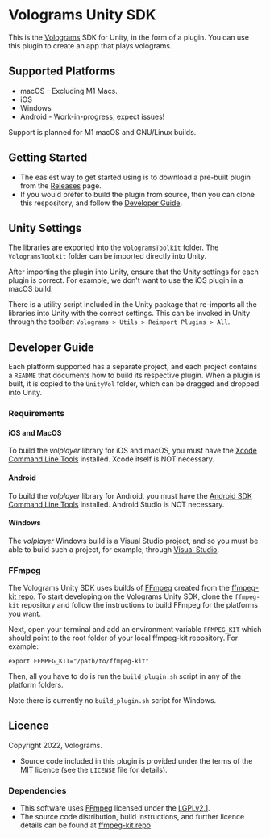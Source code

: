 # Volograms Unity SDK

This is the [Volograms](https://www.volograms.com/) SDK for Unity, in the form of a plugin. You can use this plugin to create an app that plays volograms.

## Supported Platforms 

* macOS - Excluding M1 Macs.
* iOS
* Windows
* Android - Work-in-progress, expect issues!

Support is planned for M1 macOS and GNU/Linux builds.

## Getting Started

* The easiest way to get started using is to download a pre-built plugin from the [Releases](https://github.com/Volograms/volograms_unity_plugin/releases) page.
* If you would prefer to build the plugin from source, then you can clone this respository, and follow the [Developer Guide](#developer-guide).

## Unity Settings

The libraries are exported into the [`VologramsToolkit`](./VologramsToolkit/Plugins/) folder. The `VologramsToolkit` folder can be imported directly into Unity. 

After importing the plugin into Unity, ensure that the Unity settings for each plugin is correct. For example, we don't want to use the iOS plugin in a macOS build. 

There is a utility script included in the Unity package that re-imports all the libraries into Unity with the correct settings.
This can be invoked in Unity through the toolbar: `Volograms > Utils > Reimport Plugins > All`.

## Developer Guide

Each platform supported has a separate project, and each project contains a `README` that documents how to build its respective plugin.
When a plugin is built, it is copied to the `UnityVol` folder, which can be dragged and dropped into Unity.

### Requirements 

#### iOS and MacOS

To build the _volplayer_ library for iOS and macOS, you must have the [Xcode Command Line Tools](https://mac.install.guide/commandlinetools/3.html) installed. Xcode itself is NOT necessary.

#### Android 

To build the _volplayer_ library for Android, you must have the [Android SDK Command Line Tools](https://developer.android.com/studio/command-line) installed. Android Studio is NOT necessary.

#### Windows

The _volplayer_ Windows build is a Visual Studio project, and so you must be able to build such a project, for example, through [Visual Studio](https://visualstudio.microsoft.com/).

### FFmpeg

The Volograms Unity SDK uses builds of [FFmpeg](https://www.ffmpeg.org/) created from the [ffmpeg-kit repo](https://github.com/tanersener/ffmpeg-kit).
To start developing on the Volograms Unity SDK, clone the `ffmpeg-kit` repository and follow the instructions to build FFmpeg for the platforms you want. 

Next, open your terminal and add an environment variable `FFMPEG_KIT` which should point to the root folder of your local ffmpeg-kit repository.
For example:
```
export FFMPEG_KIT="/path/to/ffmpeg-kit"
```

Then, all you have to do is run the `build_plugin.sh` script in any of the platform folders.

Note there is currently no `build_plugin.sh` script for Windows. 

## Licence ##

Copyright 2022, Volograms.

* Source code included in this plugin is provided under the terms of the MIT licence (see the `LICENSE` file for details).

### Dependencies

* This software uses <a href=http://ffmpeg.org>FFmpeg</a> licensed under the <a href=http://www.gnu.org/licenses/old-licenses/lgpl-2.1.html>LGPLv2.1</a>.
* The source code distribution, build instructions, and further licence details can be found at [ffmpeg-kit repo](https://github.com/tanersener/ffmpeg-kit)
